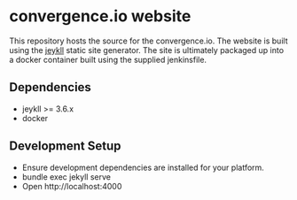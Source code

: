# convergence.io website
This repository hosts the source for the convergence.io. The website is built using the [jeykll](https://jekyllrb.com/) static site generator. The site is ultimately packaged up into a docker container built using the supplied jenkinsfile.

## Dependencies

 * jeykll >= 3.6.x
 * docker

## Development Setup

 * Ensure development dependencies are installed for your platform.
 * bundle exec jekyll serve
 * Open http://localhost:4000